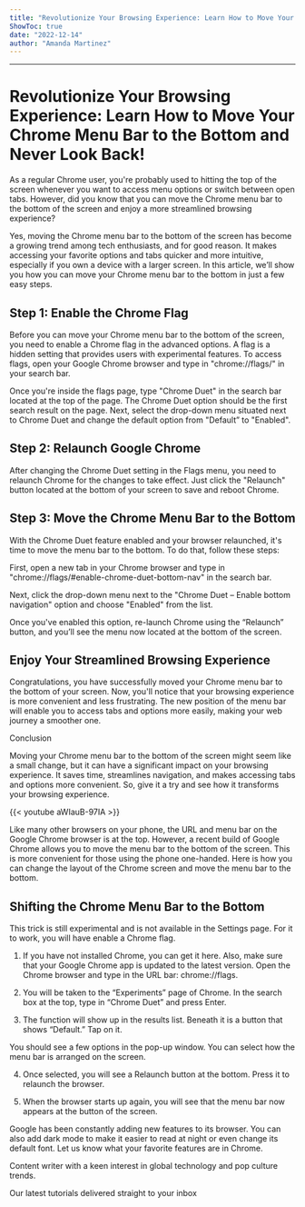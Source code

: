 ```yaml
---
title: "Revolutionize Your Browsing Experience: Learn How to Move Your Chrome Menu Bar to the Bottom and Never Look Back!"
ShowToc: true 
date: "2022-12-14"
author: "Amanda Martinez"
---
```

*****
# Revolutionize Your Browsing Experience: Learn How to Move Your Chrome Menu Bar to the Bottom and Never Look Back!

As a regular Chrome user, you're probably used to hitting the top of the screen whenever you want to access menu options or switch between open tabs. However, did you know that you can move the Chrome menu bar to the bottom of the screen and enjoy a more streamlined browsing experience?

Yes, moving the Chrome menu bar to the bottom of the screen has become a growing trend among tech enthusiasts, and for good reason. It makes accessing your favorite options and tabs quicker and more intuitive, especially if you own a device with a larger screen. In this article, we’ll show you how you can move your Chrome menu bar to the bottom in just a few easy steps.

## Step 1: Enable the Chrome Flag

Before you can move your Chrome menu bar to the bottom of the screen, you need to enable a Chrome flag in the advanced options. A flag is a hidden setting that provides users with experimental features. To access flags, open your Google Chrome browser and type in "chrome://flags/" in your search bar.

Once you're inside the flags page, type "Chrome Duet" in the search bar located at the top of the page. The Chrome Duet option should be the first search result on the page. Next, select the drop-down menu situated next to Chrome Duet and change the default option from "Default” to "Enabled".

## Step 2: Relaunch Google Chrome

After changing the Chrome Duet setting in the Flags menu, you need to relaunch Chrome for the changes to take effect. Just click the "Relaunch" button located at the bottom of your screen to save and reboot Chrome.

## Step 3: Move the Chrome Menu Bar to the Bottom

With the Chrome Duet feature enabled and your browser relaunched, it's time to move the menu bar to the bottom. To do that, follow these steps:

First, open a new tab in your Chrome browser and type in "chrome://flags/#enable-chrome-duet-bottom-nav" in the search bar. 

Next, click the drop-down menu next to the "Chrome Duet – Enable bottom navigation" option and choose "Enabled" from the list.

Once you've enabled this option, re-launch Chrome using the “Relaunch” button, and you’ll see the menu now located at the bottom of the screen.

## Enjoy Your Streamlined Browsing Experience

Congratulations, you have successfully moved your Chrome menu bar to the bottom of your screen. Now, you'll notice that your browsing experience is more convenient and less frustrating. The new position of the menu bar will enable you to access tabs and options more easily, making your web journey a smoother one. 

Conclusion

Moving your Chrome menu bar to the bottom of the screen might seem like a small change, but it can have a significant impact on your browsing experience. It saves time, streamlines navigation, and makes accessing tabs and options more convenient. So, give it a try and see how it transforms your browsing experience.

{{< youtube aWIauB-97IA >}} 



Like many other browsers on your phone, the URL and menu bar on the Google Chrome browser is at the top. However, a recent build of Google Chrome allows you to move the menu bar to the bottom of the screen. This is more convenient for those using the phone one-handed. Here is how you can change the layout of the Chrome screen and move the menu bar to the bottom.
 
## Shifting the Chrome Menu Bar to the Bottom
 
This trick is still experimental and is not available in the Settings page. For it to work, you will have enable a Chrome flag. 
 
1. If you have not installed Chrome, you can get it here. Also, make sure that your Google Chrome app is updated to the latest version. Open the Chrome browser and type in the URL bar: chrome://flags.
 
2. You will be taken to the “Experiments” page of Chrome. In the search box at the top, type in “Chrome Duet” and press Enter.
 
3. The function will show up in the results list. Beneath it is a button that shows “Default.” Tap on it.
 
You should see a few options in the pop-up window. You can select how the menu bar is arranged on the screen. 
 
4. Once selected, you will see a Relaunch button at the bottom. Press it to relaunch the browser. 
 
5. When the browser starts up again, you will see that the menu bar now appears at the button of the screen.
 
Google has been constantly adding new features to its browser. You can also add dark mode to make it easier to read at night or even change its default font. Let us know what your favorite features are in Chrome.
 
Content writer with a keen interest in global technology and pop culture trends.
 
Our latest tutorials delivered straight to your inbox




